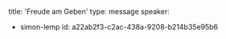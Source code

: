 title: 'Freude am Geben'
type: message
speaker:
  - simon-lemp
id: a22ab2f3-c2ac-438a-9208-b214b35e95b6
